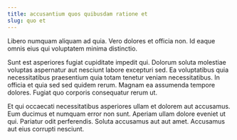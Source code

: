 ```yaml
---
title: accusantium quos quibusdam ratione et
slug: quo et
---
```


Libero numquam aliquam ad quia. Vero dolores et officia non. Id eaque omnis eius qui voluptatem minima distinctio.

Sunt est asperiores fugiat cupiditate impedit qui. Dolorum soluta molestiae voluptas aspernatur aut nesciunt labore excepturi sed. Ea voluptatibus quia necessitatibus praesentium quia totam tenetur veniam necessitatibus. In officia et quia sed sed quidem rerum. Magnam ea assumenda tempore dolores. Fugiat quo corporis consequatur rerum ut.

Et qui occaecati necessitatibus asperiores ullam et dolorem aut accusamus. Eum ducimus et numquam error non sunt. Aperiam ullam dolore eveniet ut qui. Pariatur odit perferendis. Soluta accusamus aut aut amet. Accusamus aut eius corrupti nesciunt.
